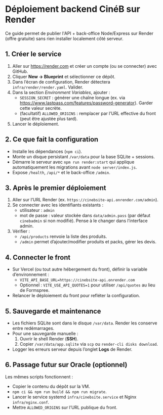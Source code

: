 # Déploiement backend CinéB sur Render

Ce guide permet de publier l'API + back-office Node/Express sur Render (offre gratuite) sans rien installer localement côté serveur.

## 1. Créer le service

1. Aller sur https://render.com et créer un compte (ou se connecter) avec GitHub.
2. Cliquer **New → Blueprint** et sélectionner ce dépôt.
3. Dans l’écran de configuration, Render détectera `infra/render/render.yaml`. Valider.
4. Dans la section *Environment Variables*, ajouter :
   - `SESSION_SECRET` : générer une chaîne longue (ex. via https://www.lastpass.com/features/password-generator). Garder cette valeur secrète.
   - (facultatif) `ALLOWED_ORIGINS` : remplacer par l’URL effective du front (peut être ajustée plus tard).
5. Lancer le déploiement.

## 2. Ce que fait la configuration

- Installe les dépendances (`npm ci`).
- Monte un disque persistant `/var/data` pour la base SQLite + sessions.
- Démarre le serveur avec `npm run render:start` qui applique automatiquement les migrations avant `node server/index.js`.
- Expose `/health`, `/api/*` et le back-office `/admin`.

## 3. Après le premier déploiement

1. Aller sur l’URL Render (ex. `https://cinebsite-api.onrender.com/admin`).
2. Se connecter avec les identifiants existants :
   - utilisateur : `admin`
   - mot de passe : valeur stockée dans `data/admin.pass` (par défaut `cinebadmin` si non modifié). Pense à le changer dans l’interface admin.
3. Vérifier :
   - `/api/products` renvoie la liste des produits.
   - `/admin` permet d’ajouter/modifier produits et packs, gérer les devis.

## 4. Connecter le front

- Sur Vercel (ou tout autre hébergement du front), définir la variable d’environnement :
  - `VITE_API_BASE_URL=https://cinebsite-api.onrender.com`
  - Optionnel : `VITE_USE_API_QUOTES=1` pour utiliser `/api/quotes` au lieu de Formspree.
- Relancer le déploiement du front pour refléter la configuration.

## 5. Sauvegarde et maintenance

- Les fichiers SQLite sont dans le disque `/var/data`. Render les conserve entre redémarrages.
- Pour une sauvegarde manuelle :
  1. Ouvrir le shell Render (**SSH**).
  2. Copier `/var/data/app.sqlite` via `scp` ou `render-cli disks download`.
- Logger les erreurs serveur depuis l’onglet **Logs** de Render.

## 6. Passage futur sur Oracle (optionnel)

Les mêmes scripts fonctionnent :
- Copier le contenu du dépôt sur la VM.
- `npm ci && npm run build && npm run migrate`.
- Lancer le service systemd `infra/cinebsite.service` et Nginx `infra/nginx.conf`.
- Mettre `ALLOWED_ORIGINS` sur l’URL publique du front.

